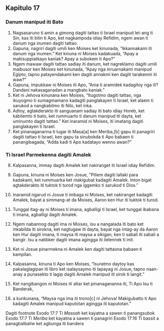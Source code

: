 Kapitulo 17
-----------

### Danum manipud iti Bato

1. Nagsasaruno ti amin a gimong dagiti tattao ti Israel manipud let-ang ti Sin, kas iti bilin ti Apo, ket nagkampoda idiay Refidim, ngem awan ti danum nga inumen dagiti tattao.
2. Gapuna, nagriri dagiti umili ken Moises ket kinunada, “Ikkannakami iti danum nga inumen.” Ket kinuna ni Moises kadakuada, “Apay a makisuppiatkayo kaniak? Apay a subokem ti Apo?”
3. Ngem mawaw dagiti tattao sadiay iti danum, ket nagreklamo dagiti umili maibusor ken Moises ket kinunada, “Apay nga inruarnakami manipud Egipto, tapno patayendakami ken dagiti annakmi ken dagiti tarakenmi iti waw?”
4. Gapuna, impukkaw ni Moises iti Apo, “Ania ti aramidek kadagitoy nga ili? Dandani nakasaganadan a mangbato kaniak.”
5. Ket ni Jehova kinunana ken Moises, “Itugotmo dagiti tattao, nga ikuyogmo ti sumagmamano kadagiti panglakayen ti Israel, ket alaem ti sarukod a nangkabilmo iti Nilo, ket inka.
6. Adtoy, agtakderakto iti sanguanam sadiay iti bato idiay Horeb, ket kabilemto ti bato, ket rummuarto ti danum manipud iti dayta, ket uminumto dagiti tattao.” Ket inaramid ni Moises, iti imatang dagiti panglakayen ti Israel.
7. Ket pinanagananna ti lugar iti Masa[a] ken Meriba,[b] gapu iti panagriri dagiti tattao ti Israel, ken gapu ta sinubokda ti Apo babaen ti panangibagada, “Adda kadi ti Apo kadatayo wenno awan?”

### Ti Israel Parmekenna dagiti Amalek

8. Kalpasanna, immay dagiti Amalek ket nakiranget iti Israel idiay Refidim.
9. Gapuna, kinuna ni Moises ken Josue, “Piliem dagiti lallaki para kadakami, ket rummuarka ket makigubat kadagiti Amalek. Inton bigat agtakderakto iti tuktok ti turod nga iggemko ti sarukod ti Dios.”
10. Inaramid ngarud ni Josue ti imbaga ni Moises, ket nakiranget kadagiti Amalek, bayat a simmang-at da Moises, Aaron ken Hur iti tuktok ti turod.
11. Tunggal itag-ay ni Moises ti imana, agballigi ti Israel, ket tunggal ibabana ti imana, agballigi dagiti Amalek.
12. Ngem nabannog dagiti ima ni Moises, isu a nangalada iti bato ket inkabilda iti sirokna, ket nagtugaw iti dayta, bayat nga intag-ay da Aaron ken Hur dagiti imana, ti maysa iti maysa a sikigan, ken ti sabali iti sabali a bangir. Isu a natibker dagiti imana agingga iti ilelennek ti init.
13. Ket ni Josue pinarmekna ni Amalek ken dagiti tattaona babaen ti kampilan.

14. Kalpasanna, kinuna ti Apo ken Moises, “Isuratmo daytoy kas pakalaglagipan iti libro ket isalaysaymo iti lapayag ni Josue, tapno naan-anay a punasekto ti lagip dagiti Amalek manipud iti sirok ti langit.”
15. Ket nangibangon ni Moises iti altar ket pinanagananna iti, Ti Apo Isu ti Banderak,
16. a kunkunana, “Maysa nga ima iti trono[c] ni Jehova! Makigubatto ti Apo kadagiti Amalek manipud kaputotan agingga iti kaputotan.”

Dagiti footnote
Exodo 17:7 Ti *Massah* ket kayatna a sawen ti panangsubok
Exodo 17:7 Ti *Meriba* ket kayatna a sawen ti panagriri
Exodo 17:16 Ti bassit a panagbalbaliw ket agbunga iti bandera